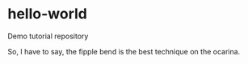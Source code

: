 # hello-world
Demo tutorial repository

So, I have to say, the fipple bend is the best technique on the ocarina.
